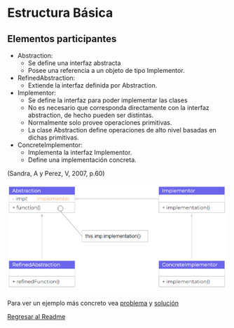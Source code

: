# Estructura Básica
## Elementos participantes
* Abstraction: 
    - Se define una interfaz abstracta 
    - Posee una referencia a un objeto de tipo Implementor. 
* RefinedAbstraction: 
    - Extiende la interfaz definida por Abstraction.
* Implementor:
    - Se define la interfaz para poder implementar las clases
    - No es necesario que corresponda directamente con la interfaz abstraction, de hecho pueden ser distintas.
    - Normalmente solo provee operaciones primitivas.
    - La clase Abstraction define operaciones de alto nivel basadas en dichas primitivas.
* ConcreteImplementor: 
    - Implementa la interfaz Implementor.
    - Define una implementación concreta.

(Sandra, A  y Perez, V, 2007, p.60)

![Imagen Estructura básica](./../img/Componentes.PNG)

Para ver un ejemplo más concreto vea [problema](./Problema.md) y [solución](./Solucion.md)

[Regresar al Readme](./../README.md)